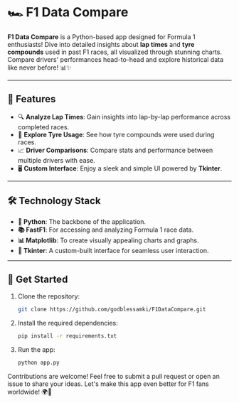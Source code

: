 # 🏎️ F1 Data Compare

**F1 Data Compare** is a Python-based app designed for Formula 1 enthusiasts! Dive into detailed insights about **lap times** and **tyre compounds** used in past F1 races, all visualized through stunning charts. Compare drivers' performances head-to-head and explore historical data like never before! 📊✨

---

## 🚀 Features

- 🔍 **Analyze Lap Times**: Gain insights into lap-by-lap performance across completed races.
- 🛞 **Explore Tyre Usage**: See how tyre compounds were used during races.
- 📈 **Driver Comparisons**: Compare stats and performance between multiple drivers with ease.
- 🖥️ **Custom Interface**: Enjoy a sleek and simple UI powered by **Tkinter**.

---

## 🛠️ Technology Stack

- **🐍 Python**: The backbone of the application.
- **📚 FastF1**: For accessing and analyzing Formula 1 race data.
- **📊 Matplotlib**: To create visually appealing charts and graphs.
- **🎨 Tkinter**: A custom-built interface for seamless user interaction.

---

## 🏁 Get Started

1. Clone the repository:  
   ```bash
   git clone https://github.com/godblessamki/F1DataCompare.git
2. Install the required dependencies:
   ```bash
   pip install -r requirements.txt
3. Run the app:
   ```bash
   python app.py


  Contributions are welcome! Feel free to submit a pull request or open an issue to share your ideas. Let's make this app even better for F1 fans worldwide! 🌍🚦
   
   
